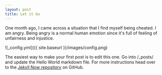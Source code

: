 ```yaml
---
layout: post
title: Let it Go
---
```


One month ago, I came across a situation that I find myself being cheated. I am angry. Being angry is a normal human emotion since it's full of feeling of unfairness and injustice. 



![_config.yml]({{ site.baseurl }}/images/config.png)

The easiest way to make your first post is to edit this one. Go into /_posts/ and update the Hello World markdown file. For more instructions head over to the [Jekyll Now repository](https://github.com/barryclark/jekyll-now) on GitHub.
